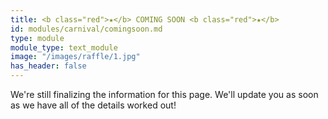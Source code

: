 ```yaml
---
title: <b class="red">★</b> COMING SOON <b class="red">★</b>
id: modules/carnival/comingsoon.md
type: module
module_type: text_module
image: "/images/raffle/1.jpg"
has_header: false
---
```

We're still finalizing the information for this page. We'll update you as soon as we have all of the details worked out!

